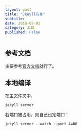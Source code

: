 ```yaml
---
layout: post
title: "Jkeyll有关"
subtitle:
date: 2018-09-01
category: 工具
published: False
---
```




## 参考文档
主要参考[官方文档](https://jekyllrb.com/docs/structure/)就行了。

## 本地编译
在主文件夹中，
```
jekyll server
```
若端口被占用，则自己设定端口：
```
jekyll server --watch --port 4400
```
